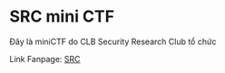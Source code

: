 # SRC mini CTF
Đây là miniCTF do CLB Security Research Club tổ chức

Link Fanpage: [SRC](https://www.facebook.com/SybP3n0r)